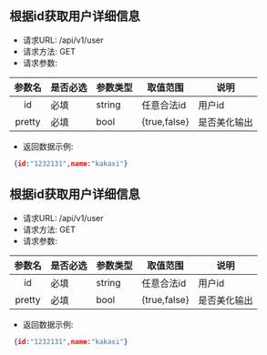 ##  根据id获取用户详细信息
* 请求URL: 	/api/v1/user
* 请求方法:  GET
* 请求参数:

|参数名|是否必选|参数类型|取值范围|说明|
|:-:|-|-|-|-|
| id|必填|string|任意合法id|用户id|
| pretty|必填|bool|{true,false}|是否美化输出|

* 返回数据示例: 

```json
 {id:"1232131",name:"kakaxi"}
```

##  根据id获取用户详细信息
* 请求URL: 	/api/v1/user
* 请求方法:  GET
* 请求参数:

|参数名|是否必选|参数类型|取值范围|说明|
|:-:|-|-|-|-|
| id|必填|string|任意合法id|用户id|
| pretty|必填|bool|{true,false}|是否美化输出|

* 返回数据示例: 

```json
 {id:"1232131",name:"kakaxi"}
```

